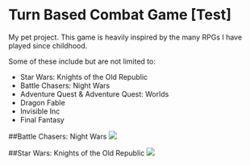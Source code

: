 # Turn Based Combat Game [Test]
My pet project.  This game is heavily inspired by the many RPGs I have played since childhood.

Some of these include but are not limited to:
* Star Wars: Knights of the Old Republic
* Battle Chasers: Night Wars
* Adventure Quest & Adventure Quest: Worlds
* Dragon Fable
* Invisible Inc
* Final Fantasy

##Battle Chasers: Night Wars
![](https://cdn.staticneo.com/ew/thumb/2/2a/Boss_-_Cdrall.jpg/662px-Boss_-_Cdrall.jpg)

##Star Wars: Knights of the Old Republic
![](https://cdn-images-1.medium.com/max/1200/1*7Qz_hlYjCteSsCKTz7hSMA.png)

